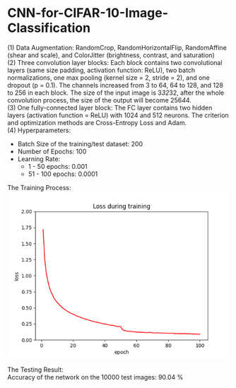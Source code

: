 # CNN-for-CIFAR-10-Image-Classification
(1) Data Augmentation: RandomCrop, RandomHorizontalFlip, RandomAffine (shear and scale), and ColorJitter (brightness, contrast, and saturation)  
(2) Three convolution layer blocks: Each block contains two convolutional layers (same size padding, activation function: ReLU), two batch normalizations, one max pooling (kernel size = 2, stride = 2), and one dropout (p = 0.1). The channels increased from 3 to 64, 64 to 128, and 128 to 256 in each block. The size of the input image is 3*32*32, after the whole convolution process, the size of the output will become 256*4*4.  
(3) One fully-connected layer block: The FC layer contains two hidden layers (activation function = ReLU) with 1024 and 512 neurons. The criterion and optimization methods are Cross-Entropy Loss and Adam.  
(4) Hyperparameters:  
* Batch Size of the training/test dataset: 200  
* Number of Epochs: 100  
* Learning Rate:  
  * 1 - 50 epochs: 0.001  
  * 51 - 100 epochs: 0.0001  
  
The Training Process:   
![result](plots/training.png)  
  
The Testing Result:  
Accuracy of the network on the 10000 test images: 90.04 %
